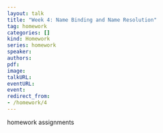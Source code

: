 ```yaml
---
layout: talk
title: "Week 4: Name Binding and Name Resolution"
tag: homework
categories: []
kind: Homework
series: homework
speaker:
authors:
pdf:
image:
talkURL:
eventURL:
event:
redirect_from:
- /homework/4
---
```


homework assignments
